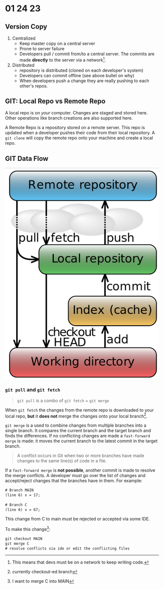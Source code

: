# 01 24 23
## Version Copy
1. Centralized
	+ Keep master copy on a central server 
	+ Prone to server failure
	+ Developers pull / commit from/to a central server. The commits are made **directly** to the server via a network[^1]. 
2. Distributed
	+ repository is distributed (cloned on each developer's system)
	+ Developers can commit offline (see above bullet on why)
	+ When developers push a change they are really pushing to each other's repos.  

## GIT: Local Repo vs Remote Repo

A local repo is on *your* computer. Changes are staged and stored here. Other operations like branch creations are also supported here. 

A Remote Repo is a repository stored on a remote server. This repo is updated when a developer pushes their code from their local repository. A `git clone` will copy the remote repo onto your machine and create a local repo. 

## GIT Data Flow

![git_df](../img/git_df.png)

### `git pull` and `git fetch`

> `git pull` is a combo of `git fetch` + `git merge`

When `git fetch` the changes from the remote repo is downloaded to your local repo, **but** it **does not** merge the changes onto your local branch[^2]. 

`git merge` is a used to combine changes from multiple branches into a single branch. It compares the current branch and the target branch and finds the differences. If no conflicting changes are made a `fast-forward merge` is made: it moves the current branch to the latest commit in the target branch. 

> A conflict occurs in Git when two or more branches have made changes to the same line(s) of code in a file.

If a `fast-forward merge` is **not possible**, another commit is made to resolve the merge conflicts. A developer must go over the list of changes and accept/reject changes that the branches have in them. For example:

```shell
# Branch MAIN
(line 6) x = 17;

# Branch C
(line 6) x = 67;
```

This change from C to main must be rejected or accepted via some IDE. 

To make this change[^3]:
```shell
git checkout MAIN
git merge C
# resolve conflicts via ide or edit the conflicting files
```





[^1]: This means that devs must be on a network to keep writing code. 
[^2]: currently checkout-ed branch
[^3]: I want to merge C into MAIN